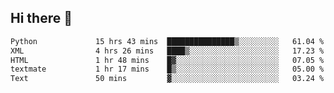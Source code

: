 ## Hi there 👋

<!--
**alihaqberdi/alihaqberdi** is a ✨ _special_ ✨ repository because its `README.md` (this file) appears on your GitHub profile.

Here are some ideas to get you started:

- 🔭 I’m currently working on ...
- 🌱 I’m currently learning ...
- 👯 I’m looking to collaborate on ...
- 🤔 I’m looking for help with ...
- 💬 Ask me about ...
- 📫 How to reach me: ...
- 😄 Pronouns: ...
- ⚡ Fun fact: ...
-->

<!--START_SECTION:waka-->

```txt
Python             15 hrs 43 mins  ███████████████▒░░░░░░░░░   61.04 %
XML                4 hrs 26 mins   ████▒░░░░░░░░░░░░░░░░░░░░   17.23 %
HTML               1 hr 48 mins    █▓░░░░░░░░░░░░░░░░░░░░░░░   07.05 %
textmate           1 hr 17 mins    █▒░░░░░░░░░░░░░░░░░░░░░░░   05.00 %
Text               50 mins         ▓░░░░░░░░░░░░░░░░░░░░░░░░   03.24 %
```

<!--END_SECTION:waka-->
